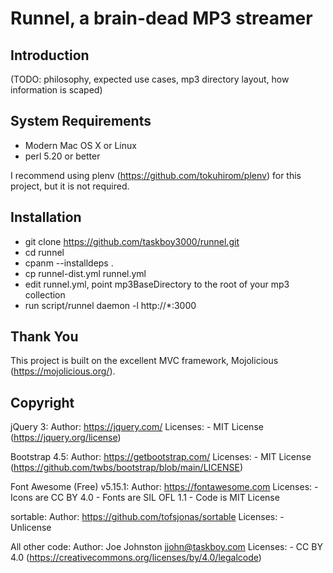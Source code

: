 # Runnel, a brain-dead MP3 streamer

## Introduction

(TODO: philosophy, expected use cases, mp3 directory layout, how information is scaped)
        
## System Requirements  

* Modern Mac OS X or Linux
* perl 5.20 or better

I recommend using plenv (https://github.com/tokuhirom/plenv) for
this project, but it is not required.
        
## Installation

* git clone https://github.com/taskboy3000/runnel.git
* cd runnel
* cpanm --installdeps .
* cp runnel-dist.yml runnel.yml
* edit runnel.yml, point mp3BaseDirectory to the root of your mp3 collection
* run script/runnel daemon -l http://*:3000

## Thank You

This project is built on the excellent MVC framework, Mojolicious (https://mojolicious.org/).
    
## Copyright

jQuery 3:
    Author: https://jquery.com/
    Licenses:
        - MIT License (https://jquery.org/license)

Bootstrap 4.5:
    Author: https://getbootstrap.com/
    Licenses:
        - MIT License (https://github.com/twbs/bootstrap/blob/main/LICENSE)

Font Awesome (Free) v5.15.1:
    Author: https://fontawesome.com
    Licenses:
        - Icons are CC BY 4.0
        - Fonts are SIL OFL 1.1
        - Code is MIT License

sortable:
    Author: https://github.com/tofsjonas/sortable
    Licenses:
        - Unlicense

All other code:
    Author: Joe Johnston <jjohn@taskboy.com>
    Licenses:
        - CC BY 4.0 (https://creativecommons.org/licenses/by/4.0/legalcode)
